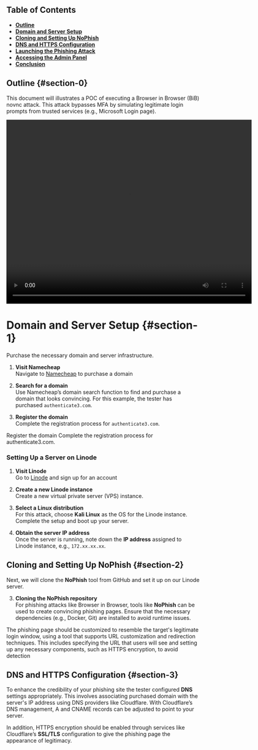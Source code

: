 ## Table of Contents

- [**Outline**](#section-0)
- [**Domain and Server Setup**](#section-1)
- [**Cloning and Setting Up NoPhish**](#section-2)
- [**DNS and HTTPS Configuration**](#section-3)
- [**Launching the Phishing Attack**](#section-4)
- [**Accessing the Admin Panel**](#section-5)
- [**Conclusion**](#section-6)




## Outline  {#section-0}


This document will illustrates a POC of executing a Browser in Browser (BiB) novnc attack. This attack bypasses MFA by simulating legitimate login prompts from trusted services (e.g., Microsoft Login page). 

<video width="640" height="480" controls>
  <source src="/assets/AV/BIB.mp4" type="video/mp4">
  Your browser does not support the video tag.
</video>

# Domain and Server Setup   {#section-1}
Purchase the necessary domain and server infrastructure.

1. **Visit Namecheap**  
   Navigate to [Namecheap](https://www.namecheap.com) to purchase a domain

2. **Search for a domain**  
   Use Namecheap’s domain search function to find and purchase a domain that looks convincing. For this example, the tester has purchased `authenticate3.com`.


3. **Register the domain**  
   Complete the registration process for `authenticate3.com`.

Register the domain
Complete the registration process for authenticate3.com.

### Setting Up a Server on Linode

1. **Visit Linode**  
   Go to [Linode](https://www.linode.com) and sign up for an account 

2. **Create a new Linode instance**  
    Create a new virtual private server (VPS) instance. 

3. **Select a Linux distribution**  
   For this attack, choose **Kali Linux** as the OS for the Linode instance. Complete the setup and boot up your server.

4. **Obtain the server IP address**  
   Once the server is running, note down the **IP address** assigned to Linode instance, e.g., `172.xx.xx.xx`.

## Cloning and Setting Up NoPhish {#section-2}

Next, we will clone the **NoPhish** tool from GitHub and set it up on our Linode server.


3. **Cloning the NoPhish repository**   
For phishing attacks like Browser in Browser, tools like **NoPhish** can be used to create convincing phishing pages. Ensure that the necessary dependencies (e.g., Docker, Git) are installed to avoid runtime issues.

The phishing page should be customized to resemble the target's legitimate login window, using a tool that supports URL customization and redirection techniques. This includes specifying the URL that users will see and setting up any necessary components, such as HTTPS encryption, to avoid detection

## DNS and HTTPS Configuration {#section-3}

To enhance the credibility of your phishing site the tester configured **DNS** settings appropriately. This involves associating purchased domain with the server's IP address using DNS providers like Cloudflare. With Cloudflare’s DNS management, A and CNAME records can be adjusted to point to your server.

In addition, HTTPS encryption should be enabled through services like Cloudflare’s **SSL/TLS** configuration to give the phishing page the appearance of legitimacy. 